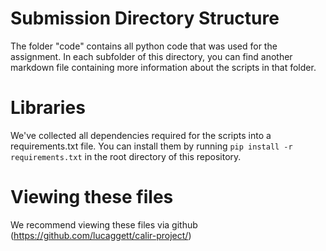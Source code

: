 # Submission Directory Structure

The folder "code" contains all python code that was used for the assignment. In each subfolder of this directory, you can find another markdown file containing more information about the scripts in that folder.

# Libraries

We've collected all dependencies required for the scripts into a requirements.txt file. You can install them by running `pip install -r requirements.txt` in the root directory of this repository.

# Viewing these files
We recommend viewing these files via github (https://github.com/lucaggett/calir-project/)
